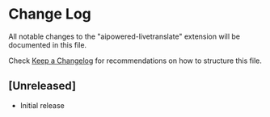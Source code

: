 # Change Log

All notable changes to the "aipowered-livetranslate" extension will be documented in this file.

Check [Keep a Changelog](http://keepachangelog.com/) for recommendations on how to structure this file.

## [Unreleased]

- Initial release